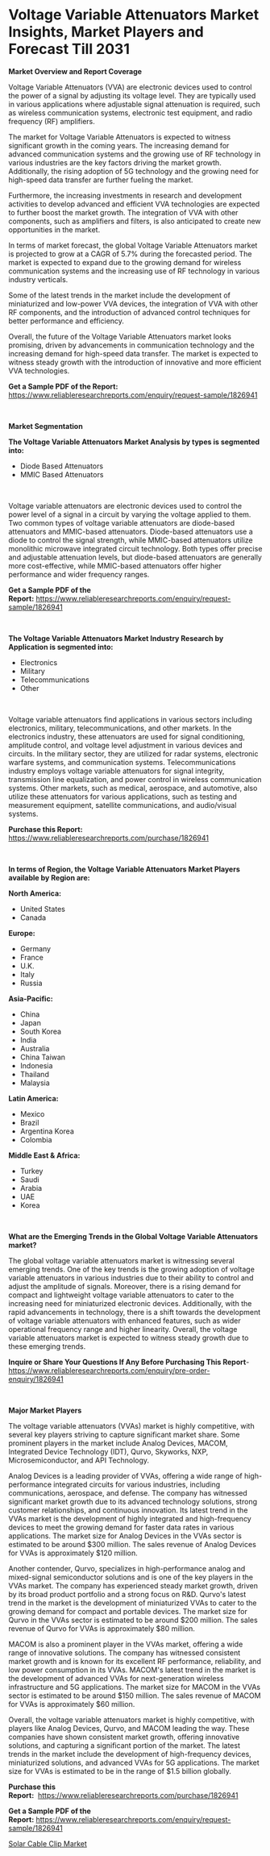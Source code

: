 <p><h1>Voltage Variable Attenuators Market Insights, Market Players and Forecast Till 2031</h1></p><p><strong>Market Overview and Report Coverage</strong></p>
<p><p>Voltage Variable Attenuators (VVA) are electronic devices used to control the power of a signal by adjusting its voltage level. They are typically used in various applications where adjustable signal attenuation is required, such as wireless communication systems, electronic test equipment, and radio frequency (RF) amplifiers.</p><p>The market for Voltage Variable Attenuators is expected to witness significant growth in the coming years. The increasing demand for advanced communication systems and the growing use of RF technology in various industries are the key factors driving the market growth. Additionally, the rising adoption of 5G technology and the growing need for high-speed data transfer are further fueling the market.</p><p>Furthermore, the increasing investments in research and development activities to develop advanced and efficient VVA technologies are expected to further boost the market growth. The integration of VVA with other components, such as amplifiers and filters, is also anticipated to create new opportunities in the market.</p><p>In terms of market forecast, the global Voltage Variable Attenuators market is projected to grow at a CAGR of 5.7% during the forecasted period. The market is expected to expand due to the growing demand for wireless communication systems and the increasing use of RF technology in various industry verticals.</p><p>Some of the latest trends in the market include the development of miniaturized and low-power VVA devices, the integration of VVA with other RF components, and the introduction of advanced control techniques for better performance and efficiency.</p><p>Overall, the future of the Voltage Variable Attenuators market looks promising, driven by advancements in communication technology and the increasing demand for high-speed data transfer. The market is expected to witness steady growth with the introduction of innovative and more efficient VVA technologies.</p></p>
<p><strong>Get a Sample PDF of the Report:</strong> <a href="https://www.reliableresearchreports.com/enquiry/request-sample/1826941">https://www.reliableresearchreports.com/enquiry/request-sample/1826941</a></p>
<p>&nbsp;</p>
<p><strong>Market Segmentation</strong></p>
<p><strong>The Voltage Variable Attenuators Market Analysis by types is segmented into:</strong></p>
<p><ul><li>Diode Based Attenuators</li><li>MMIC Based Attenuators</li></ul></p>
<p>&nbsp;</p>
<p><p>Voltage variable attenuators are electronic devices used to control the power level of a signal in a circuit by varying the voltage applied to them. Two common types of voltage variable attenuators are diode-based attenuators and MMIC-based attenuators. Diode-based attenuators use a diode to control the signal strength, while MMIC-based attenuators utilize monolithic microwave integrated circuit technology. Both types offer precise and adjustable attenuation levels, but diode-based attenuators are generally more cost-effective, while MMIC-based attenuators offer higher performance and wider frequency ranges.</p></p>
<p><strong>Get a Sample PDF of the Report:</strong>&nbsp;<a href="https://www.reliableresearchreports.com/enquiry/request-sample/1826941">https://www.reliableresearchreports.com/enquiry/request-sample/1826941</a></p>
<p>&nbsp;</p>
<p><strong>The Voltage Variable Attenuators Market Industry Research by Application is segmented into:</strong></p>
<p><ul><li>Electronics</li><li>Military</li><li>Telecommunications</li><li>Other</li></ul></p>
<p>&nbsp;</p>
<p><p>Voltage variable attenuators find applications in various sectors including electronics, military, telecommunications, and other markets. In the electronics industry, these attenuators are used for signal conditioning, amplitude control, and voltage level adjustment in various devices and circuits. In the military sector, they are utilized for radar systems, electronic warfare systems, and communication systems. Telecommunications industry employs voltage variable attenuators for signal integrity, transmission line equalization, and power control in wireless communication systems. Other markets, such as medical, aerospace, and automotive, also utilize these attenuators for various applications, such as testing and measurement equipment, satellite communications, and audio/visual systems.</p></p>
<p><strong>Purchase this Report:</strong>&nbsp; <a href="https://www.reliableresearchreports.com/purchase/1826941">https://www.reliableresearchreports.com/purchase/1826941</a></p>
<p>&nbsp;</p>
<p><strong>In terms of Region, the Voltage Variable Attenuators Market Players available by Region are:</strong></p>
<p>
    <p> <strong> North America: </strong>
        <ul>
            <li>United States</li>
            <li>Canada</li>
        </ul>
        </p> 
    <p> <strong> Europe: </strong>
        <ul>
            <li>Germany</li>
            <li>France</li>
            <li>U.K.</li>
            <li>Italy</li>
            <li>Russia</li>
        </ul>
        </p> 
    <p> <strong> Asia-Pacific: </strong>
        <ul>
            <li>China</li>
            <li>Japan</li>
            <li>South Korea</li>
            <li>India</li>
            <li>Australia</li>
            <li>China Taiwan</li>
            <li>Indonesia</li>
            <li>Thailand</li>
            <li>Malaysia</li>
        </ul>
        </p> 
    <p> <strong> Latin America: </strong>
        <ul>
            <li>Mexico</li>
            <li>Brazil</li>
            <li>Argentina Korea</li>
            <li>Colombia</li>
        </ul>
        </p> 
    <p> <strong> Middle East & Africa: </strong>
        <ul>
            <li>Turkey</li>
            <li>Saudi</li>
            <li>Arabia</li>
            <li>UAE</li>
            <li>Korea</li>
        </ul>
    </p>
    </p>
<p>&nbsp;</p>
<p><strong>What are the Emerging Trends in the Global Voltage Variable Attenuators market?</strong></p>
<p><p>The global voltage variable attenuators market is witnessing several emerging trends. One of the key trends is the growing adoption of voltage variable attenuators in various industries due to their ability to control and adjust the amplitude of signals. Moreover, there is a rising demand for compact and lightweight voltage variable attenuators to cater to the increasing need for miniaturized electronic devices. Additionally, with the rapid advancements in technology, there is a shift towards the development of voltage variable attenuators with enhanced features, such as wider operational frequency range and higher linearity. Overall, the voltage variable attenuators market is expected to witness steady growth due to these emerging trends.</p></p>
<p><strong>Inquire or Share Your Questions If Any Before Purchasing This Report</strong>- <a href="https://www.reliableresearchreports.com/enquiry/pre-order-enquiry/1826941">https://www.reliableresearchreports.com/enquiry/pre-order-enquiry/1826941</a></p>
<p>&nbsp;</p>
<p><strong>Major Market Players</strong></p>
<p><p>The voltage variable attenuators (VVAs) market is highly competitive, with several key players striving to capture significant market share. Some prominent players in the market include Analog Devices, MACOM, Integrated Device Technology (IDT), Qurvo, Skyworks, NXP, Microsemiconductor, and API Technology.</p><p>Analog Devices is a leading provider of VVAs, offering a wide range of high-performance integrated circuits for various industries, including communications, aerospace, and defense. The company has witnessed significant market growth due to its advanced technology solutions, strong customer relationships, and continuous innovation. Its latest trend in the VVAs market is the development of highly integrated and high-frequency devices to meet the growing demand for faster data rates in various applications. The market size for Analog Devices in the VVAs sector is estimated to be around $300 million. The sales revenue of Analog Devices for VVAs is approximately $120 million.</p><p>Another contender, Qurvo, specializes in high-performance analog and mixed-signal semiconductor solutions and is one of the key players in the VVAs market. The company has experienced steady market growth, driven by its broad product portfolio and a strong focus on R&D. Qurvo's latest trend in the market is the development of miniaturized VVAs to cater to the growing demand for compact and portable devices. The market size for Qurvo in the VVAs sector is estimated to be around $200 million. The sales revenue of Qurvo for VVAs is approximately $80 million.</p><p>MACOM is also a prominent player in the VVAs market, offering a wide range of innovative solutions. The company has witnessed consistent market growth and is known for its excellent RF performance, reliability, and low power consumption in its VVAs. MACOM's latest trend in the market is the development of advanced VVAs for next-generation wireless infrastructure and 5G applications. The market size for MACOM in the VVAs sector is estimated to be around $150 million. The sales revenue of MACOM for VVAs is approximately $60 million.</p><p>Overall, the voltage variable attenuators market is highly competitive, with players like Analog Devices, Qurvo, and MACOM leading the way. These companies have shown consistent market growth, offering innovative solutions, and capturing a significant portion of the market. The latest trends in the market include the development of high-frequency devices, miniaturized solutions, and advanced VVAs for 5G applications. The market size for VVAs is estimated to be in the range of $1.5 billion globally.</p></p>
<p><strong>Purchase this Report:</strong>&nbsp;&nbsp;<a href="https://www.reliableresearchreports.com/purchase/1826941">https://www.reliableresearchreports.com/purchase/1826941</a></p>
<p></p>
<p><strong>Get a Sample PDF of the Report:</strong>&nbsp;<a href="https://www.reliableresearchreports.com/enquiry/request-sample/1826941">https://www.reliableresearchreports.com/enquiry/request-sample/1826941</a></p>
<p><p><a href="https://github.com/gulaimolin/Market-Research-Report-List-2/blob/main/solar-cable-clip-market.md">Solar Cable Clip Market</a></p></p>